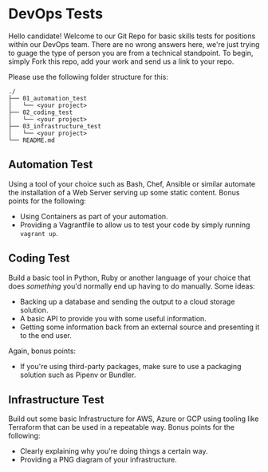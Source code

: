 # DevOps Tests

Hello candidate! Welcome to our Git Repo for basic skills tests for positions within our DevOps team. There are no wrong answers here, we're just trying to guage the type of person you are from a technical standpoint. To begin, simply Fork this repo, add your work and send us a link to your repo.

Please use the following folder structure for this:

```shell
./
├── 01_automation_test
│   └── <your project>
├── 02_coding_test
│   └── <your project>
├── 03_infrastructure_test
│   └── <your project>
└── README.md
```

## Automation Test

Using a tool of your choice such as Bash, Chef, Ansible or similar automate the installation of a Web Server serving up some static content. Bonus points for the following:

* Using Containers as part of your automation.
* Providing a Vagrantfile to allow us to test your code by simply running `vagrant up`.

## Coding Test

Build a basic tool in Python, Ruby or another language of your choice that does _something_ you'd normally end up having to do manually. Some ideas:

* Backing up a database and sending the output to a cloud storage solution.
* A basic API to provide you with some useful information.
* Getting some information back from an external source and presenting it to the end user.

Again, bonus points:

* If you're using third-party packages, make sure to use a packaging solution such as Pipenv or Bundler.

## Infrastructure Test

Build out some basic Infrastructure for AWS, Azure or GCP using tooling like Terraform that can be used in a repeatable way. Bonus points for the following:

* Clearly explaining why you're doing things a certain way.
* Providing a PNG diagram of your infrastructure.